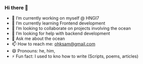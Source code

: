 ### Hi there 👋

<!--
**sholance/sholance** is a ✨ _special_ ✨ repository because its `README.md` (this file) appears on your GitHub profile.

Here are some ideas to get you started:

- 🔭 I’m currently working on ...
- 🌱 I’m currently learning ...
- 👯 I’m looking to collaborate on ...
- 🤔 I’m looking for help with ...
- 💬 Ask me about ...
- 📫 How to reach me: ...
- 😄 Pronouns: ...
- ⚡ Fun fact: ...
-->
- 🔭 I’m currently working on myself @ HNGI7
- 🌱 I’m currently learning Frontend development
- 👯 I’m looking to collaborate on projects involving the ocean
- 🤔 I’m looking for help with backend development
- 💬 Ask me about the ocean
- 📫 How to reach me: ohksam@gmail.com
- 😄 Pronouns: he, him, 
- ⚡ Fun fact: I used to kno how to write (Scripts, poems, articles)
